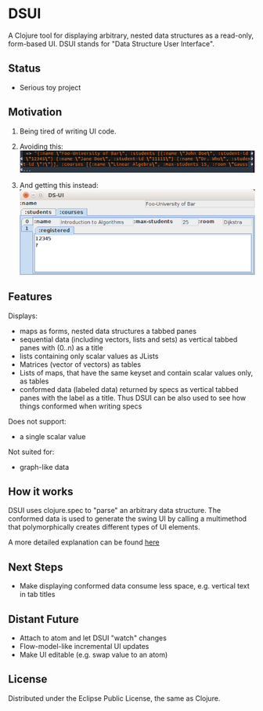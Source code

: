# DSUI
A Clojure tool for displaying arbitrary, nested data structures as a read-only, form-based UI. DSUI stands for "Data Structure User Interface".

## Status
- Serious toy project

## Motivation

1. Being tired of writing UI code.

1. Avoiding this:  
![Data in Cider](img/data_cider.png)

1. And getting this instead:  
![Data in DSUI](img/data_DSUI.png)

## Features
Displays:
- maps as forms, nested data structures a tabbed panes
- sequential data (including vectors, lists and sets) as vertical tabbed panes with (0..n) as a title
- lists containing only scalar values as JLists
- Matrices (vector of vectors) as tables
- Lists of maps, that have the same keyset and contain scalar values only, as tables
- conformed data (labeled data) returned by specs as vertical tabbed panes with the label as a title. Thus DSUI can be also used to see how things conformed when writing specs

Does not support:
- a single scalar value

Not suited for:
- graph-like data

## How it works
DSUI uses clojure.spec to "parse" an arbitrary data structure. The conformed data is used to generate the swing UI by calling a multimethod that polymorphically creates different types of UI elements.

A more detailed explanation can be found <a href="https://feierabendprojekte.wordpress.com/2016/09/11/generating-ui-for-arbitrarily-nested-data-structures/">here</a>

## Next Steps
- Make displaying conformed data consume less space, e.g. vertical text in tab titles

## Distant Future
- Attach to atom and let DSUI "watch" changes
- Flow-model-like incremental UI updates
- Make UI editable (e.g. swap value to an atom)

## License
Distributed under the Eclipse Public License, the same as Clojure.
